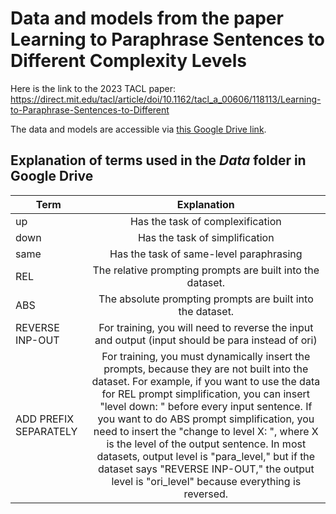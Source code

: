 # Data and models from the paper Learning to Paraphrase Sentences to Different Complexity Levels
Here is the link to the 2023 TACL paper: https://direct.mit.edu/tacl/article/doi/10.1162/tacl_a_00606/118113/Learning-to-Paraphrase-Sentences-to-Different

The data and models are accessible via [this Google Drive link](https://drive.google.com/drive/folders/1FktOG3VBG7vRLbUC89mezXIUJZHTkndB?usp=sharing). 

## Explanation of terms used in the *Data* folder in Google Drive

| Term  | Explanation |
| ------------- |:-------------:|
| up      | Has the task of complexification     |
| down      | Has the task of simplification   |
| same      | Has the task of same-level paraphrasing    |
| REL      |   The relative prompting prompts are built into the dataset.  |
| ABS      | The absolute prompting prompts are built into the dataset. |
| REVERSE INP-OUT      | For training, you will need to reverse the input and output (input should be para instead of ori)   |
| ADD PREFIX SEPARATELY      | For training, you must dynamically insert the prompts, because they are not built into the dataset. For example, if you want to use the data for REL prompt simplification, you can insert "level down: " before every input sentence. If you want to do ABS prompt simplification, you need to insert the "change to level X: ", where X is the level of the output sentence. In most datasets, output level is "para_level," but if the dataset says "REVERSE INP-OUT," the output level is "ori_level" because everything is reversed. |

